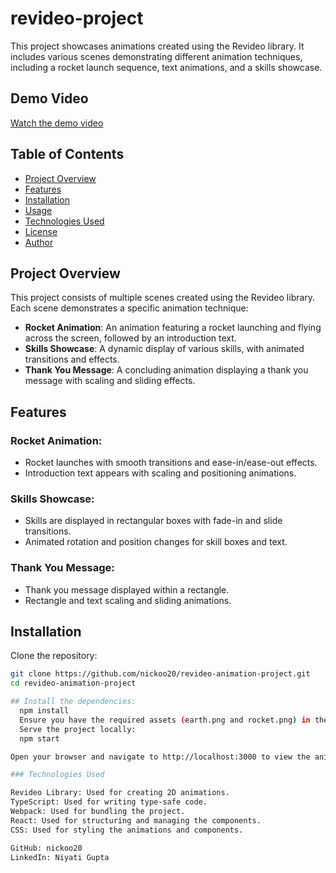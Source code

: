 # revideo-project

This project showcases animations created using the Revideo library. It includes various scenes demonstrating different animation techniques, including a rocket launch sequence, text animations, and a skills showcase.

## Demo Video

[Watch the demo video](https://github.com/nickoo20/revideo-project/blob/main/public/project.mp4)


## Table of Contents

- [Project Overview](#project-overview)
- [Features](#features)
- [Installation](#installation)
- [Usage](#usage)
- [Technologies Used](#technologies-used)
- [License](#license)
- [Author](#author)

## Project Overview

This project consists of multiple scenes created using the Revideo library. Each scene demonstrates a specific animation technique:

- **Rocket Animation**: An animation featuring a rocket launching and flying across the screen, followed by an introduction text.
- **Skills Showcase**: A dynamic display of various skills, with animated transitions and effects.
- **Thank You Message**: A concluding animation displaying a thank you message with scaling and sliding effects.

## Features

### Rocket Animation:
- Rocket launches with smooth transitions and ease-in/ease-out effects.
- Introduction text appears with scaling and positioning animations.

### Skills Showcase:
- Skills are displayed in rectangular boxes with fade-in and slide transitions.
- Animated rotation and position changes for skill boxes and text.

### Thank You Message:
- Thank you message displayed within a rectangle.
- Rectangle and text scaling and sliding animations.

## Installation

Clone the repository:
```bash
git clone https://github.com/nickoo20/revideo-animation-project.git
cd revideo-animation-project

## Install the dependencies:
  npm install
  Ensure you have the required assets (earth.png and rocket.png) in the appropriate directory.
  Serve the project locally:
  npm start

Open your browser and navigate to http://localhost:3000 to view the animations.

### Technologies Used

Revideo Library: Used for creating 2D animations.
TypeScript: Used for writing type-safe code.
Webpack: Used for bundling the project.
React: Used for structuring and managing the components.
CSS: Used for styling the animations and components.

GitHub: nickoo20
LinkedIn: Niyati Gupta

